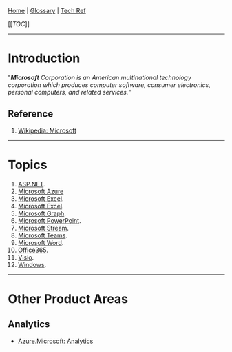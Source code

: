 [Home](/Slalom-LLC/Slalom-Consulting) | [Glossary](/Glossary) | [Tech Ref](/Tech-Ref)

[[_TOC_]]

---
# Introduction
"_***Microsoft*** Corporation is an American multinational technology corporation which produces computer software, consumer electronics, personal computers, and related services._"

## Reference
1. [Wikipedia: Microsoft](https://en.wikipedia.org/wiki/Microsoft)

---
# Topics
1. [ASP.NET](/Tech-Ref/Software-Development/NET-Framework/ASP.NET).
1. [Microsoft Azure](/Tech-Ref/Microsoft/Microsoft-Azure)
1. [Microsoft Excel](/Tech-Ref/Microsoft/Microsoft-Excel).
1. [Microsoft Excel](/Tech-Ref/Microsoft/Microsoft-Excel).
1. [Microsoft Graph](/Tech-Ref/Microsoft/Microsoft-Graph).
1. [Microsoft PowerPoint](/Tech-Ref/Microsoft/Microsoft-PowerPoint).
1. [Microsoft Stream](/Tech-Ref/Microsoft/Microsoft-Stream).
1. [Microsoft Teams](/Tech-Ref/Microsoft/Microsoft-Teams).
1. [Microsoft Word](/Tech-Ref/Microsoft/Microsoft-Word).
1. [Office365](/Tech-Ref/Microsoft/Microsoft-Office365).
1. [Visio](/Tech-Ref/Software-Development/Modeling/Visio).
1. [Windows](/Tech-Ref/Microsoft/Microsoft-Windows).

---
# Other Product Areas

## Analytics
- [Azure.Microsoft: Analytics](https://azure.microsoft.com/en-us/product-categories/analytics/)

